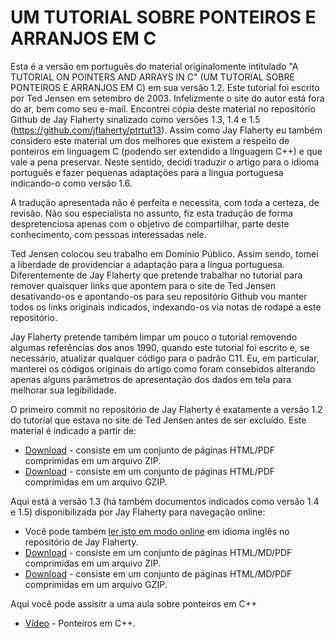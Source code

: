 # UM TUTORIAL SOBRE PONTEIROS E ARRANJOS EM C

Esta é a versão em português do material originalomente intitulado "A TUTORIAL ON POINTERS AND ARRAYS IN C" (UM TUTORIAL SOBRE PONTEIROS E ARRANJOS EM C) em sua versão 1.2. Este tutorial foi escrito por Ted Jensen em setembro de 2003. Infelizmente o site do autor está fora do ar, bem como seu e-mail. Encontrei cópia deste material no repositório Github de Jay Flaherty sinalizado como versões 1.3, 1.4 e 1.5 (https://github.com/jflaherty/ptrtut13). Assim como Jay Flaherty eu também considero este material um dos melhores que existem a respeito de ponteiros em linguagem C (podendo ser extendido a linguagem C++) e que vale a pena preservar. Neste sentido, decidi traduzir o artigo para o idioma português e fazer pequenas adaptações para a língua portuguesa indicando-o como versão 1.6. 

A tradução apresentada não é perfeita e necessita, com toda a certeza, de revisão. Não sou especialista no assunto, fiz esta tradução de forma despretenciosa apenas com o objetivo de compartilhar, parte deste conhecimento, com pessoas interessadas nele.

Ted Jensen colocou seu trabalho em Domínio Público. Assim sendo, tomei a liberdade de providenciar a adaptação para a língua portuguesa. Diferentemente de Jay Flaherty que pretende trabalhar no tutorial para remover quaisquer links que apontem para o site de Ted Jensen desativando-os e apontando-os para seu repositório Github vou manter todos os links originais indicados, indexando-os via notas de rodapé a este repositório.

Jay Flaherty pretende também limpar um pouco o tutorial removendo algumas referências dos anos 1990, quando este tutorial foi escrito e, se necessário, atualizar qualquer código para o padrão C11. Eu, em particular, manterei os códigos originais do artigo como foram consebidos alterando apenas alguns parâmetros de apresentação dos dados em tela para melhorar sua legibilidade.

O primeiro commit no repositório de Jay Flaherty é exatamente a versão 1.2 do tutorial que estava no site de Ted Jensen antes de ser excluído. Este material é indicado a partir de:
*   [Download](https://github.com/jflaherty/ptrtut13/archive/v1.2.zip) - consiste em um conjunto de páginas HTML/PDF comprimidas em um arquivo ZIP.
*   [Download](https://github.com/jflaherty/ptrtut13/archive/v1.2.tar.gz) - consiste em um conjunto de páginas HTML/PDF comprimidas em um arquivo GZIP.

Aqui está a versão 1.3 (há também documentos indicados como versão 1.4 e 1.5) disponibilizada por Jay Flaherty para navegação online:
*   Você pode também [ler isto em modo online](md/pointers.md) em idioma inglês no repositório de Jay Flaherty.
*   [Download](https://github.com/jflaherty/ptrtut13/archive/v1.3.zip) - consiste em um conjunto de páginas HTML/MD/PDF comprimidas em um arquivo ZIP.
*   [Download](https://github.com/jflaherty/ptrtut13/archive/v1.3.tar.gz) - consiste em um conjunto de páginas HTML/MD/PDF comprimidas em um arquivo GZIP. 

Aqui você pode assisitr a uma aula sobre ponteiros em C++
*   [Vídeo](https://youtu.be/LGT5VZrWr7s) - Ponteiros em C++. 
